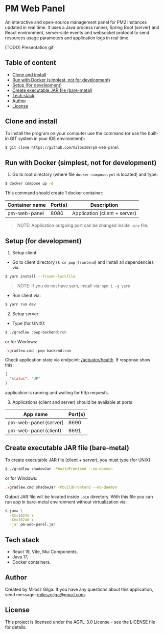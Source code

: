 # PM Web Panel

An interactive and open-source management panel for PM2 instances updated in real time. It uses a
Java process runner, Spring Boot (server) and React environment, server-side events and websocket
protocol to send resources usage parameters and application logs in real time.

[TODO] Presentation gif

## Table of content

* [Clone and install](#clone-and-install)
* [Run with Docker (simplest, not for development)](#run-with-docker-simplest-not-for-development)
* [Setup (for development)](#setup-for-development)
* [Create executable JAR file (bare-metal)](#create-executable-jar-file-bare-metal)
* [Tech stack](#tech-stack)
* [Author](#author)
* [License](#license)

## Clone and install

To install the program on your computer use the command (or use the built-in GIT system in your IDE
environment):

```bash
$ git clone https://github.com/milosz08/pm-web-panel
```

## Run with Docker (simplest, not for development)

1. Go to root directory (where file `docker-compose.yml` is located) and type:

```bash
$ docker compose up -d
```

This command should create 1 docker container:

| Container name | Port(s) | Description                   |
|----------------|---------|-------------------------------|
| pm-web-panel   | 8080    | Application (client + server) |

> NOTE: Application outgoing port can be changed inside `.env` file.

## Setup (for development)

1. Setup client:

* Go to client directory (`$ cd pwp-frontend`) and install all dependencies via:

```bash
$ yarn install --frozen-lockfile
```

> NOTE: If you do not have yarn, install via: `npm i -g yarn`

* Run client via:

```bash
$ yarn run dev
```

2. Setup server:

* Type (for UNIX):

```bash
$ ./gradlew :pwp-backend:run
```

or for Windows:

```bash
.\gradlew.cmd :pwp-backend:run
```

Check application state via endpoint: [/actuator/health](http://localhost:8690/actuator/health). If
response show this:

```json
{
  "status": "UP"
}
```

application is running and waiting for http requests.

3. Applications (client and server) should be available at ports:

| App name              | Port(s) |
|-----------------------|---------|
| pm-web-panel (server) | 8690    |
| pm-web-panel (client) | 8691    |

## Create executable JAR file (bare-metal)

To create executable JAR file (client + server), you must type (for UNIX):

```bash
$ ./gradlew shadowJar -PbuildFrontend --no-daemon
```

or for Windows:

```bash
.\gradlew.cmd shadowJar -PbuildFrontend --no-daemon
```

Output JAR file will be located inside `.bin` directory. With this file you can run app in
bare-metal environment without virtualization via:

```bash
$ java \
  -Xms1024m \
  -Xmx1024m \
  -jar pm-web-panel.jar
```

## Tech stack

* React 19, Vite, Mui Components,
* Java 17,
* Docker containers.

## Author

Created by Miłosz Gilga. If you have any questions about this application, send
message: [miloszgilga@gmail.com](mailto:miloszgilga@gmail.com).

## License

This project is licensed under the AGPL-3.0 License - see the LICENSE file for details.
